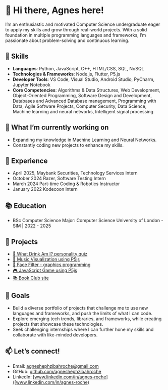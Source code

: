 # 👋 Hi there, Agnes here!

I’m an enthusiastic and motivated Computer Science undergraduate eager to apply my skills and grow through real-world projects. With a solid foundation in multiple programming languages and frameworks, I’m passionate about problem-solving and continuous learning.

## 🚀 Skills
- **Languages**: Python, JavaScript, C++, HTML/CSS, SQL, NoSQL
- **Technologies & Frameworks**: Node.js, Flutter, P5.js
- **Developer Tools**: VS Code, Visual Studio, Android Studio, PyCharm, Jupyter Notebook
- **Core Competencies**: Algorithms & Data Structures, Web Development, Object-Oriented Programming, Software Design and Development, Databases and Advanced Database management, Programming with Data, Agile Software Projects, Computer Security, Data Science, Machine learning and neural networks, Intelligent signal processing

## 🌱 What I’m currently working on
- Expanding my knowledge in Machine Learning and Neural Networks.
- Constantly coding new projects to enhance my skills.

## 💼 Experience
- April 2025, Maybank Securities, Technology Services Intern
- October 2024 Razer, Software Testing Intern
- March 2024 Part-time Coding & Robotics Instructor
- January 2022 Kodecoon Intern

## 📚 Education
- BSc Computer Science
   Major: Computer Science
   University of London - SIM | 2022 - 2025

## 🔗 Projects
- [🥤 What Drink Am I? personality quiz](https://agneshephzibahroche.github.io/whatdrinkami/)
- [🎵 Music Visualization using P5js](https://agneshephzibahroche.github.io/musicvis/)
- [📸 Face Filter - graphics programming](https://agneshephzibahroche.github.io/graphics-programming/)
- [🎮 JavaScript Game using P5js](https://agneshephzibahroche.github.io/p5jsgame/)
- [📚 Book Club site](https://agneshephzibahroche.github.io/webdev/)

## 🎯 Goals
- Build a diverse portfolio of projects that challenge me to use new languages and frameworks, and push the limits of what I can code.
- Explore emerging tech trends, libraries, and frameworks, while creating projects that showcase these technologies.
- Seek challenging internships where I can further hone my skills and collaborate with like-minded developers.

## 📫 Let’s connect!
- Email: agneshephzibahroche@gmail.com
- GitHub: [github.com/agneshephzibahroche](github.com/agneshephzibahroche)
- LinkedIn: [www.linkedin.com/in/agnes-roche]([www.linkedin.com/in/agnes-roche)
